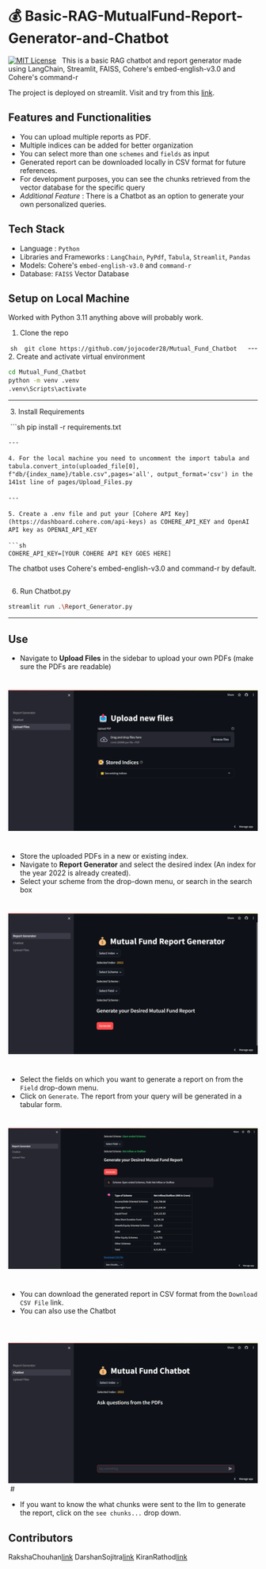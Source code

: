 # 💰 Basic-RAG-MutualFund-Report-Generator-and-Chatbot

[![MIT License](https://img.shields.io/badge/License-MIT-green.svg)](https://choosealicense.com/licenses/mit/)
 
This is a basic RAG chatbot and report generator made using LangChain, Streamlit, FAISS, Cohere's embed-english-v3.0 and Cohere's command-r

The project is deployed on streamlit. Visit and try from this [link](https://chatfunds.streamlit.app/).

## Features and Functionalities
- You can upload multiple reports as PDF.
- Multiple indices can be added for better organization
- You can select more than one `schemes` and `fields` as input
- Generated report can be downloaded locally in CSV format for future references.
- For development purposes, you can see the chunks retrieved from the vector database for the specific query
- *Additional Feature* : There is a Chatbot as an option to generate your own personalized queries.

## Tech Stack
- Language : `Python`
- Libraries and Frameworks : `LangChain`, `PyPdf`, `Tabula`, `Streamlit`, `Pandas`
- Models: Cohere's `embed-english-v3.0` and `command-r`
- Database: `FAISS` Vector Database

## Setup on Local Machine

Worked with Python 3.11 anything above will probably work.

1. Clone the repo

 ```sh
 git clone https://github.com/jojocoder28/Mutual_Fund_Chatbot
 ```
 ---
2. Create and activate virtual environment
```sh
cd Mutual_Fund_Chatbot
python -m venv .venv
.venv\Scripts\activate
```
---
 3. Install Requirements

 ```sh
pip install -r requirements.txt
```
---

4. For the local machine you need to uncomment the import tabula and tabula.convert_into(uploaded_file[0], f"db/{index_name}/table.csv",pages='all', output_format='csv') in the 141st line of pages/Upload_Files.py

---

5. Create a .env file and put your [Cohere API Key](https://dashboard.cohere.com/api-keys) as COHERE_API_KEY and OpenAI API key as OPENAI_API_KEY

```sh
COHERE_API_KEY=[YOUR COHERE API KEY GOES HERE]
```

The chatbot uses Cohere's embed-english-v3.0 and command-r by default.

##
6. Run Chatbot.py

```sh
streamlit run .\Report_Generator.py
```

---
## Use

- Navigate to **Upload Files** in the sidebar to upload your own PDFs (make sure the PDFs are readable)
#
![Upload](image/upload_files.png)
#
- Store the uploaded PDFs in a new or existing index.
- Navigate to **Report Generator** and select the desired index (An index for the year 2022 is already created).
- Select your scheme from the drop-down menu, or search in the search box
#
![Select Scheme](image/generate_report.png)
#
- Select the fields on which you want to generate a report on from the `Field` drop-down menu.
- Click on `Generate`. The report from your query will be generated in a tabular form.
#
![Chatbot](image/report.png)
#
- You can download the generated report in CSV format from the `Download CSV File` link.
- You can also use the Chatbot
#
 ![Chatbot](image/chatbot.png)
 #
- If you want to know the what chunks were sent to the llm to generate the report, click on the `see chunks...` drop down.


## Contributors
RakshaChouhan[link](https://github.com/Rakshachauhan-10)
DarshanSojitra[link](https://github.com/Darshan-Sojitra)
KiranRathod[link](https://github.com/kiranrathod0007)
